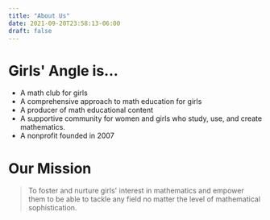 ```yaml
---
title: "About Us"
date: 2021-09-20T23:58:13-06:00
draft: false
---
```


# Girls' Angle is...

- A math club for girls
- A comprehensive approach to math education for girls
- A producer of math educational content
- A supportive community for women and girls who study, use, and create
mathematics.
- A nonprofit founded in 2007


# Our Mission

> To foster and nurture girls' interest in mathematics and empower them to be
able to tackle any field no matter the level of mathematical sophistication.

